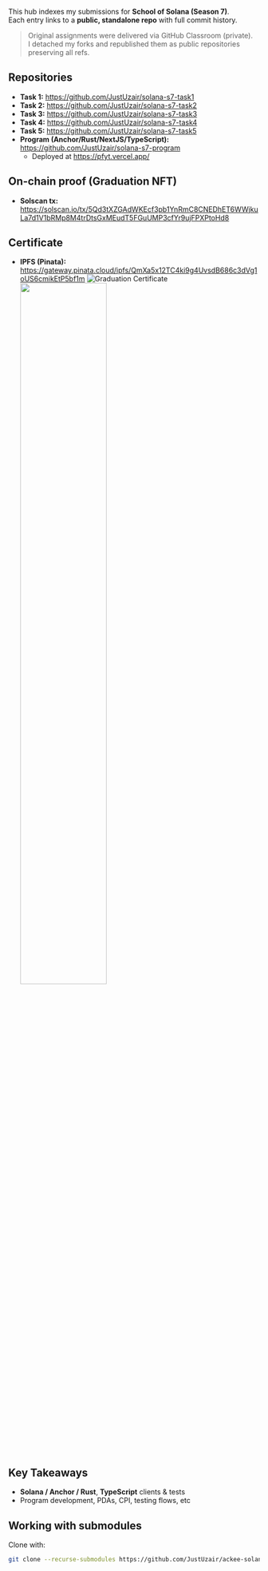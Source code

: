 This hub indexes my submissions for **School of Solana (Season 7)**.  
Each entry links to a **public, standalone repo** with full commit history.

> Original assignments were delivered via GitHub Classroom (private).  
> I detached my forks and republished them as public repositories preserving all refs.

## Repositories

- **Task 1:** https://github.com/JustUzair/solana-s7-task1
- **Task 2:** https://github.com/JustUzair/solana-s7-task2
- **Task 3:** https://github.com/JustUzair/solana-s7-task3
- **Task 4:** https://github.com/JustUzair/solana-s7-task4
- **Task 5:** https://github.com/JustUzair/solana-s7-task5
- **Program (Anchor/Rust/NextJS/TypeScript):** https://github.com/JustUzair/solana-s7-program
  - Deployed at https://pfyt.vercel.app/

## On-chain proof (Graduation NFT)

- **Solscan tx:** https://solscan.io/tx/5Qd3tXZGAdWKEcf3pb1YnRmC8CNEDhET6WWjkuLa7d1V1bRMp8M4trDtsGxMEudT5FGuUMP3cfYr9ujFPXPtoHd8

## Certificate

- **IPFS (Pinata):** https://gateway.pinata.cloud/ipfs/QmXa5x12TC4ki9g4UvsdB686c3dVg1oUS6cmikEtP5bf1m
  ![Graduation Certificate](https://gateway.pinata.cloud/ipfs/QmXa5x12TC4ki9g4UvsdB686c3dVg1oUS6cmikEtP5bf1m)
  <img src="https://gateway.pinata.cloud/ipfs/QmXa5x12TC4ki9g4UvsdB686c3dVg1oUS6cmikEtP5bf1m" width="60%" />

## Key Takeaways

- **Solana / Anchor / Rust**, **TypeScript** clients & tests
- Program development, PDAs, CPI, testing flows, etc

## Working with submodules

Clone with:

```bash
git clone --recurse-submodules https://github.com/JustUzair/ackee-solana-s7-bootcamp.git
```

